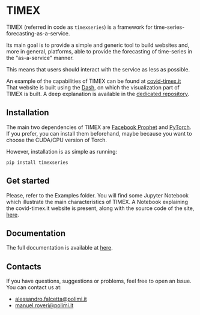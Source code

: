 # TIMEX
TIMEX (referred in code as `timexseries`) is a framework for time-series-forecasting-as-a-service.

Its main goal is to provide a simple and generic tool to build websites and, more in general,
platforms, able to provide the forecasting of time-series in the "as-a-service" manner.

This means that users should interact with the service as less as possible.

An example of the capabilities of TIMEX can be found at [covid-timex.it](https://covid-timex.it)  
That website is built using the [Dash](https://dash.plotly.com/), on which the visualization
part of TIMEX is built. A deep explanation is available in the 
[dedicated repository](https://github.com/AlexMV12/covid-timex.it).

## Installation
The main two dependencies of TIMEX are [Facebook Prophet](https://github.com/facebook/prophet)
and [PyTorch](https://pytorch.org/). 
If you prefer, you can install them beforehand, maybe because you want to choose the CUDA/CPU
version of Torch.

However, installation is as simple as running:

`pip install timexseries`

## Get started
Please, refer to the Examples folder. You will find some Jupyter Notebook which illustrate
the main characteristics of TIMEX. A Notebook explaining the covid-timex.it website is present,
along with the source code of the site, [here](https://github.com/AlexMV12/covid-timex.it).

## Documentation
The full documentation is available at [here](https://alexmv12.github.io/TIMEX/timex/index.html).

## Contacts
If you have questions, suggestions or problems, feel free to open an Issue.
You can contact us at:

- alessandro.falcetta@polimi.it
- manuel.roveri@polimi.it

